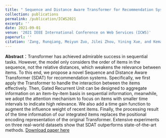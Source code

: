 ```yaml
---
title: " Sequence and Distance Aware Transformer for Recommendation Systems"
collection: publications
permalink: /publication/ICWS2021
excerpt: ''
date: 2021-09-01
venue: '2021 IEEE International Conference on Web Services (ICWS)'
paperurl: ''
citation: 'Zang, Runqiang, Meiyun Zuo, Jilei Zhou, Yining Xue, and Keman Huang. "Sequence and Distance Aware Transformer for Recommendation Systems." In 2021 IEEE International Conference on Web Services (ICWS), pp. 117-124. IEEE, 2021.'
---
```


**Abstract**：Transformer has achieved admirable success in sequential tasks. However, the model only considers the order of items in the sequence, not the relative distances, which weakens the relevance between items. To this end, we propose a novel Sequence and Distance Aware Transformer (SDAT) for recommendation systems. Specifically, we first apply the Transformer to handle the interaction between the items effectively. Then, Gated Recurrent Unit can be designed to aggregate information on an item-by-item basis in sequential information, meanwhile, we adopt the attention mechanism to focus on items with smaller time intervals to indicate high relevance. We also add a time gain function to augment the influence weight of recent items. Finally, the processing result of the time information of our integrated items replaces the positional encoding representation of the original Transformer. Extensive experiments on three real-world datasets show that SDAT outperforms state-of-the-art methods.
[Download paper here](https://ieeexplore.ieee.org/abstract/document/9590427)
